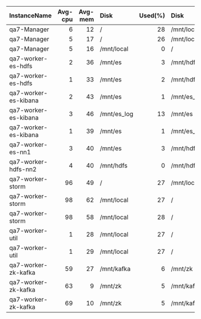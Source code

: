 | InstanceName         |   Avg-cpu |   Avg-mem | Disk        |   Used(%) | Disk                |   Used(%) |
|:---------------------|----------:|----------:|:------------|----------:|:--------------------|----------:|
| qa7-Manager          |         6 |        12 | /           |        28 | /mnt/local          |         0 |
| qa7-Manager          |         5 |        17 | /           |        26 | /mnt/local          |         0 |
| qa7-Manager          |         5 |        16 | /mnt/local  |         0 | /                   |        25 |
| qa7-worker-es-hdfs   |         2 |        36 | /mnt/es     |         3 | /mnt/hdfs           |         0 |
| qa7-worker-es-hdfs   |         1 |        33 | /mnt/es     |         2 | /mnt/hdfs           |         0 |
| qa7-worker-es-kibana |         2 |        43 | /mnt/es     |         1 | /mnt/es_log         |         9 |
| qa7-worker-es-kibana |         3 |        46 | /mnt/es_log |        13 | /mnt/es             |         3 |
| qa7-worker-es-kibana |         1 |        39 | /mnt/es     |         1 | /mnt/es_log         |         9 |
| qa7-worker-es-nn1    |         3 |        40 | /mnt/es     |         3 | /mnt/hdfs_namenode1 |         0 |
| qa7-worker-hdfs-nn2  |         4 |        40 | /mnt/hdfs   |         0 | /mnt/hdfs_namenode2 |         0 |
| qa7-worker-storm     |        96 |        49 | /           |        27 | /mnt/local          |        27 |
| qa7-worker-storm     |        98 |        62 | /mnt/local  |        27 | /                   |        27 |
| qa7-worker-storm     |        98 |        58 | /mnt/local  |        28 | /                   |        27 |
| qa7-worker-util      |         1 |        28 | /mnt/local  |        27 | /                   |        36 |
| qa7-worker-util      |         1 |        29 | /mnt/local  |        27 | /                   |        36 |
| qa7-worker-zk-kafka  |        59 |        27 | /mnt/kafka  |         6 | /mnt/zk             |         5 |
| qa7-worker-zk-kafka  |        63 |         9 | /mnt/zk     |         5 | /mnt/kafka          |         5 |
| qa7-worker-zk-kafka  |        69 |        10 | /mnt/zk     |         5 | /mnt/kafka          |         5 |
